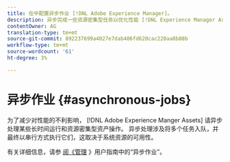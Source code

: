 ```yaml
---
title: 在中配置异步作业 [!DNL Adobe Experience Manager]。
description: 异步完成一些资源密集型任务以优化性能 [!DNL Experience Manager Assets]。
contentOwner: AG
translation-type: tm+mt
source-git-commit: 892237699a4027e7dab406fd620cac220aa8b88b
workflow-type: tm+mt
source-wordcount: '61'
ht-degree: 3%

---
```



# 异步作业 {#asynchronous-jobs}

为了减少对性能的不利影响， [!DNL Adobe Experience Manger Assets] 请异步处理某些长时间运行和资源密集型资产操作。 异步处理涉及将多个任务入队，并最终以串行方式执行它们，这取决于系统资源的可用性。

有关详细信息，请参 [阅《管理](/help/sites-administering/asynchronous-jobs.md) 》用户指南中的“异步作业”。
